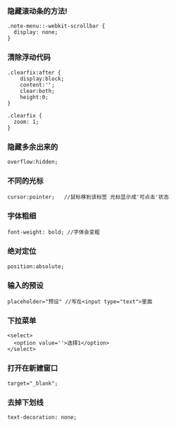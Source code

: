 ### 隐藏滚动条的方法!  
    .note-menu::-webkit-scrollbar {     
      display: none;
    }


### 清除浮动代码 
    .clearfix:after {
        display:block;
        content:'';
        clear:both;
        height:0;
    }

    .clearfix {
      zoom: 1;
    }

### 隐藏多余出来的
    overflow:hidden;

### 不同的光标 
    cursor:pointer;   //鼠标移到该标签 光标显示成'可点击'状态

### 字体粗细 
    font-weight: bold; //字体会变粗

### 绝对定位 
    position:absolute;

### 输入的预设 
    placeholder="预设" //写在<input type="text">里面

### 下拉菜单 
    <select>
      <option value=''>选择1</option>
    </select>

### 打开在新建窗口 
    target="_blank";

### 去掉下划线 
    text-decoration: none;
